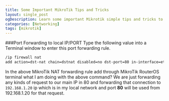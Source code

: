 ```yaml
---
title: Some Important MikroTik Tips and Tricks
layout: single_post
ogDescription: Learn some important Mikrotik simple tips and tricks to maintain your mikrotik more effectively to maintain your network.
categories: [Networking]
tags: [mikrotik]
---
```


###Port Forwarding to local IP/PORT
Type the following value into a Terminal window to enter this port forwarding rule.

```bash
/ip firewall nat
add action=dst-nat chain=dstnat disabled=no dst-port=80 in-interface=ether1-gateway protocol=tcp to-addresses=192.168.1.20 to-ports=80
```

In the above MikroTik NAT forwarding rule add through MikroTik RouterOS terminal what I am doing with the above command?
We are just forwarding any kinds of request to our main IP in 80 and forwarding that connection to `192.168.1.20` ip which is in my local network and port **80** will be used from 192.168.1.20 for that request.
